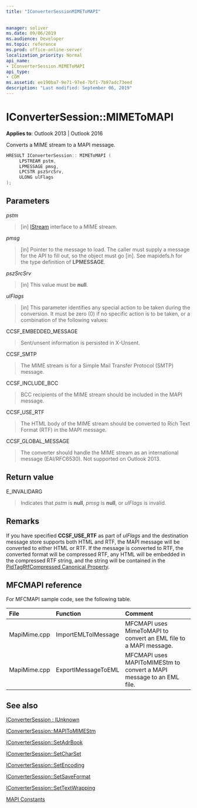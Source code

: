 ```yaml
---
title: "IConverterSessionMIMEToMAPI"
 
 
manager: soliver
ms.date: 09/06/2019
ms.audience: Developer
ms.topic: reference
ms.prod: office-online-server
localization_priority: Normal
api_name:
- IConverterSession.MIMEToMAPI
api_type:
- COM
ms.assetid: ee190ba7-9e71-97e4-7bf1-7b97adc73eed
description: "Last modified: September 06, 2019"
---
```


# IConverterSession::MIMEToMAPI

  
  
**Applies to**: Outlook 2013 | Outlook 2016 
  
Converts a MIME stream to a MAPI message.
  
```cpp
HRESULT IConverterSession:: MIMEToMAPI ( 
     LPSTREAM pstm, 
     LPMESSAGE pmsg, 
     LPCSTR pszSrcSrv, 
     ULONG ulFlags 
);
```

## Parameters

 _pstm_
  
> [in] [IStream](https://msdn.microsoft.com/library/aa380034%28VS.85%29.aspx) interface to a MIME stream. 
    
 _pmsg_
  
> [in] Pointer to the message to load. The caller must supply a message for the API to fill out, so the object must go [in]. See mapidefs.h for the type definition of **LPMESSAGE**.
    
 _pszSrcSrv_
  
> [in] This value must be **null**.
    
 _ulFlags_
  
> [in] This parameter identifies any special action to be taken during the conversion. It must be zero (0) if no specific action is to be taken, or a combination of the following values:
    
CCSF_EMBEDDED_MESSAGE
  
> Sent/unsent information is persisted in X-Unsent.
    
CCSF_SMTP
  
> The MIME stream is for a Simple Mail Transfer Protocol (SMTP) message.
    
CCSF_INCLUDE_BCC
  
> BCC recipients of the MIME stream should be included in the MAPI message.
    
CCSF_USE_RTF
  
> The HTML body of the MIME stream should be converted to Rich Text Format (RTF) in the MAPI message.

CCSF_GLOBAL_MESSAGE
> The converter should handle the MIME stream as an international message (EAI/RFC6530). Not supported on Outlook 2013.
    
## Return value

E_INVALIDARG
  
> Indicates that  _pstm_ is **null**,  _pmsg_ is **null**, or  _ulFlags_ is invalid. 
    
## Remarks

If you have specified **CCSF_USE_RTF** as part of  _ulFlags_ and the destination message store supports both HTML and RTF, the MAPI message will be converted to either HTML or RTF. If the message is converted to RTF, the converted format will be compressed RTF, any HTML will be embedded in the compressed RTF string, and the string will be contained in the [PidTagRtfCompressed Canonical Property](pidtagrtfcompressed-canonical-property.md).
  
## MFCMAPI reference

For MFCMAPI sample code, see the following table.
  
|**File**|**Function**|**Comment**|
|:-----|:-----|:-----|
|MapiMime.cpp  <br/> |ImportEMLToIMessage  <br/> |MFCMAPI uses MimeToMAPI to convert an EML file to a MAPI message.  <br/> |
|MapiMime.cpp  <br/> |ExportIMessageToEML  <br/> |MFCMAPI uses MAPIToMIMEStm to convert a MAPI message to an EML file.  <br/> |
   
## See also



[IConverterSession : IUnknown](iconvertersessioniunknown.md)
  
[IConverterSession::MAPIToMIMEStm](iconvertersession-mapitomimestm.md)
  
[IConverterSession::SetAdrBook](iconvertersession-setadrbook.md)
  
[IConverterSession::SetCharSet](iconvertersession-setcharset.md)
  
[IConverterSession::SetEncoding](iconvertersession-setencoding.md)
  
[IConverterSession::SetSaveFormat](iconvertersession-setsaveformat.md)
  
[IConverterSession::SetTextWrapping](iconvertersession-settextwrapping.md)


[MAPI Constants](mapi-constants.md)

